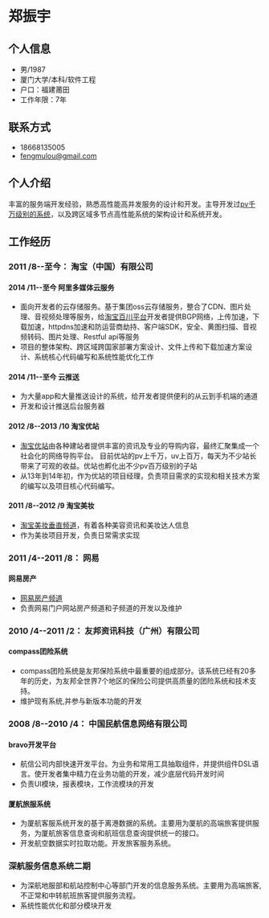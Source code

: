 # 郑振宇
## 个人信息
- 男/1987
- 厦门大学/本科/软件工程
- 户口：福建莆田
- 工作年限：7年

## 联系方式
 
- 18668135005
- <fengmulou@gmail.com>

## 个人介绍
丰富的服务端开发经验，熟悉高性能高并发服务的设计和开发。主导开发过[pv千万级别的系统](http://uz.taobao.com)，以及跨区域多节点高性能系统的架构设计和系统开发。

## 工作经历
### 2011 /8--至今： 淘宝（中国）有限公司

#### 2014 /11--至今  阿里多媒体云服务
* 面向开发者的云存储服务。基于集团oss云存储服务，整合了CDN、图片处理、音视频处理等服务，给[淘宝百川平台](http://baichuan.taobao.com)开发者提供BGP网络，上传加速，下载加速，httpdns加速和防运营商劫持、客户端SDK，安全、黄图扫描、音视频转码、图片处理、Restful api等服务
* 项目的整体架构、跨区域跨国家部署方案设计、文件上传和下载加速方案设计、系统核心代码编写和系统性能优化工作

#### 2014 /11--至今  云推送
* 为大量app和大量推送设计的系统，给开发者提供便利的从云到手机端的通道
* 	开发和设计推送后台服务器

#### 2012 /8--2013 /10  淘宝优站
* [淘宝优站](http://uz.taobao.com)由各种建站者提供丰富的资讯及专业的导购内容，最终汇聚集成一个社会化的网络导购平台。 
目前优站的pv上千万，uv上百万，每天为不少站长带来了可观的收益。优站也孵化出不少pv百万级别的子站
* 从13年到14年初，作为优站的项目经理，负责项目需求的实现和相关技术方案的编写以及项目核心代码编写。
#### 2011 /8--2012 /9  淘宝美妆
* [淘宝美妆垂直频道](http://mei.taobao.com)，有着各种美容资讯和美妆达人信息
* 作为美妆项目开发，负责日常需求实现


### 2011 /4--2011 /8： 网易
#### 网易房产
* [网易房产频道](http://house.163.com/)
* 负责网易门户网站房产频道和子频道的开发以及维护


### 2010 /4--2011 /2： 友邦资讯科技（广州）有限公司
#### compass团险系统
* compass团险系统是友邦保险系统中最重要的组成部分。该系统已经有20多年的历史，为友邦全世界7个地区的保险公司提供高质量的团险系统和技术支持。
* 维护现有系统,并参与新版本功能的开发

### 2008 /8--2010 /4： 中国民航信息网络有限公司

#### bravo开发平台
* 航信公司内部快速开发平台。为业务和常用工具抽取组件，并提供组件DSL语言。使开发者集中精力在业务功能的开发，减少底层代码开发时间
* 负责UI模块，报表模块，工作流模块的开发

####  厦航旅服系统
* 为厦航客服系统开发的基于离港数据的系统。主要用为厦航的高端旅客提供服务，为厦航旅客信息查询和航班信息查询提供统一的接口。
* 开发航空数据实时拉取功能。开发旅客服务系统。

### 深航服务信息系统二期
* 为深航地服部和航站控制中心等部门开发的信息服务系统。主要用为高端旅客,不正常和中转航班旅客提供服务流程。
*  系统性能优化和部分模块开发




